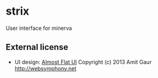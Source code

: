 # strix

User interface for minerva

## External license

- UI design: [Almost Flat UI](https://github.com/websymphony/almost-flat-ui)  Copyright (c) 2013 Amit Gaur http://websymphony.net

